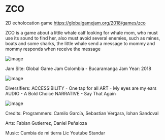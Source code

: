 # ZCO
2D echolocation game
https://globalgamejam.org/2018/games/zco

ZCO is a game about a little whale calf looking for whale mom, who must use its sound to find her, also must avoid several enemies, such as mines, boats and some sharks, the little whale send a message to mommy and mommy responds when receive the message

![image](https://user-images.githubusercontent.com/83435870/202422723-e1373db7-9e35-4ca9-b6b8-30a9200b80da.png)

Jam Site: 
Global Game Jam Colombia - Bucaramanga
Jam Year: 
2018

![image](https://user-images.githubusercontent.com/83435870/202423046-4abf1465-c4e9-42fb-a21e-f0aac558a390.png)

Diversifiers: 
ACCESSIBILITY - One tap for all
ART - My eyes are my ears
AUDIO - A Bold Choice
NARRATIVE - Say That Again

![image](https://user-images.githubusercontent.com/83435870/202423109-0843e9b7-2df4-438d-8619-e284eb955ab7.png)

Credits: 
Programmers: Camilo García, Sebastian Vergara, Iohan Sandoval

Arts: Fabian Gutierrez, Daniel Peñaloza

Music: Cumbia de mi tierra Lic Youtube Standar

